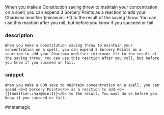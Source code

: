 When you make a Constitution saving throw to maintain your concentration on a spell, you can expend 3 Sorcery Points as a reaction to add your Charisma modifier (minimum: +1) to the result of the saving throw. You can use this reaction after you roll, but before you know if you succeed or fail.
### description
```
When you make a Constitution saving throw to maintain your concentration on a spell, you can expend 3 Sorcery Points as a reaction to add your Charisma modifier (minimum: +1) to the result of the saving throw. You can use this reaction after you roll, but before you know if you succeed or fail.
```

### snippet
```
When you make a CON save to maintain concentration on a spell, you can spend <b>3 Sorcery Points</b> as a reaction to add <b>{{(modifier:cha)@min:1}}</b> to the result. You must do so before you know if you succeed or fail.
```

#metamagic
